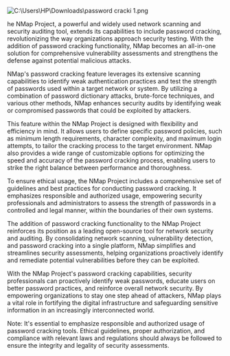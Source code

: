![C:\Users\HP\Downloads\password cracki 1.png](relative/path/to/image.png)



he NMap Project, a powerful and widely used network scanning and security auditing tool, extends its capabilities to include password cracking, revolutionizing the way organizations approach security testing. With the addition of password cracking functionality, NMap becomes an all-in-one solution for comprehensive vulnerability assessments and strengthens the defense against potential malicious attacks.

NMap's password cracking feature leverages its extensive scanning capabilities to identify weak authentication practices and test the strength of passwords used within a target network or system. By utilizing a combination of password dictionary attacks, brute-force techniques, and various other methods, NMap enhances security audits by identifying weak or compromised passwords that could be exploited by attackers.

This feature within the NMap Project is designed with flexibility and efficiency in mind. It allows users to define specific password policies, such as minimum length requirements, character complexity, and maximum login attempts, to tailor the cracking process to the target environment. NMap also provides a wide range of customizable options for optimizing the speed and accuracy of the password cracking process, enabling users to strike the right balance between performance and thoroughness.

To ensure ethical usage, the NMap Project includes a comprehensive set of guidelines and best practices for conducting password cracking. It emphasizes responsible and authorized usage, empowering security professionals and administrators to assess the strength of passwords in a controlled and legal manner, within the boundaries of their own systems.

The addition of password cracking functionality to the NMap Project reinforces its position as a leading open-source tool for network security and auditing. By consolidating network scanning, vulnerability detection, and password cracking into a single platform, NMap simplifies and streamlines security assessments, helping organizations proactively identify and remediate potential vulnerabilities before they can be exploited.

With the NMap Project's password cracking capabilities, security professionals can proactively identify weak passwords, educate users on better password practices, and reinforce overall network security. By empowering organizations to stay one step ahead of attackers, NMap plays a vital role in fortifying the digital infrastructure and safeguarding sensitive information in an increasingly interconnected world.

Note: It's essential to emphasize responsible and authorized usage of password cracking tools. Ethical guidelines, proper authorization, and compliance with relevant laws and regulations should always be followed to ensure the integrity and legality of security assessments.

